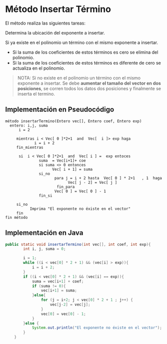 # Método Insertar Término

El método realiza las siguientes tareas:
 
Determina la ubicación del exponente a insertar.

Si ya existe en el polinomio un término con el mismo exponente a insertar.
- Si la  suma de los coeficientes de estos términos  es cero se elimina del polinomio.
- Si la  suma de los coeficientes de estos términos  es diferente de cero se actualiza en el  polinomio.

>NOTA: Si no existe en el polinomio un término con el mismo exponente a insertar. Se debe **aumentar el tamaño del vector en dos posiciones**, se corren todos los datos dos posiciones  y finalmente se inserta el termino.

## Implementación en Pseudocódigo

```
método insertarTermino(Entero vec[], Entero coef, Entero exp)
  entero: i,j, suma
      i = 2
      
     mientras i < Vec[ 0 ]*2+1  and  Vec[  i ]> exp haga
             i = i + 2
     fin_mientras

      si  i < Vec[ 0 ]*2+1  and  Vec[ i ] =  exp entoces
               suma  = Vec[i+1]+ coe
               si suma <> 0 entonces
                     Vec[ i + 1] = suma
               si_no
                      para j = i + 2 hasta  Vec[ 0 ] * 2+1   , 1  haga
                            Vec[ j - 2] = Vec[ j ]
                       fin_para
                      Vec[ 0 ] = Vec[ 0 ] - 1
               fin_si

     si_no
           Imprima "El exponente no éxiste en el vector"
     fin
fin método
```

## Implementación en Java
```java
public static void insertarTermino(int vec[], int coef, int exp){
        int i, j, suma = 0;

        i = 1;
        while ((i < vec[0] * 2 + 1) && (vec[i] > exp)){
            i = i + 2;
        }
        if ((i < vec[0] * 2 + 1) && (vec[i] == exp)){
            suma = vec[i+1] + coef;
            if (suma != 0){
                vec[i+1] = suma;
            }else{
                for (j = i+2; j < vec[0] * 2 + 1 ; j++) {
                    vec[j-2] = vec[j];
                }
                vec[0] = vec[0] - 1;
            }
        }else {
            System.out.println("El exponente no éxiste en el vector");
        }
    }
```
